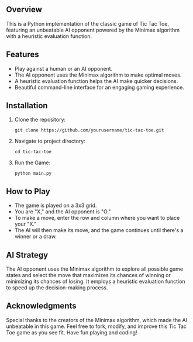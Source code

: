## Overview

This is a Python implementation of the classic game of Tic Tac Toe, featuring an unbeatable AI opponent powered by the Minimax algorithm with a heuristic evaluation function.

## Features

- Play against a human or an AI opponent.
- The AI opponent uses the Minimax algorithm to make optimal moves.
- A heuristic evaluation function helps the AI make quicker decisions.
- Beautiful command-line interface for an engaging gaming experience.

## Installation

1. Clone the repository:

   ```shell
   git clone https://github.com/yourusername/tic-tac-toe.git

2. Navigate to project directory:

   ```shell
   cd tic-tac-toe
3. Run the Game:
   ```shell
   python main.py

## How to Play
 - The game is played on a 3x3 grid.
 - You are "X," and the AI opponent is "O."
 - To make a move, enter the row and column where you want to place your "X."
 - The AI will then make its move, and the game continues until there's a winner or a draw.
  
## AI Strategy
  The AI opponent uses the Minimax algorithm to explore all possible game states and select the move that maximizes its chances of winning or minimizing its chances of losing. It employs a heuristic evaluation function to speed up the decision-making process.
## Acknowledgments
  Special thanks to the creators of the Minimax algorithm, which made the AI unbeatable in this game.
  Feel free to fork, modify, and improve this Tic Tac Toe game as you see fit. Have fun playing and coding!
